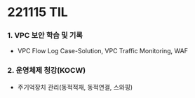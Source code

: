 # 221115 TIL
### 1. VPC 보안 학습 및 기록
* VPC Flow Log Case-Solution, VPC Traffic Monitoring, WAF
### 2. 운영체제 청강(KOCW)
* 주기억장치 관리(동적적재, 동적연결, 스와핑)